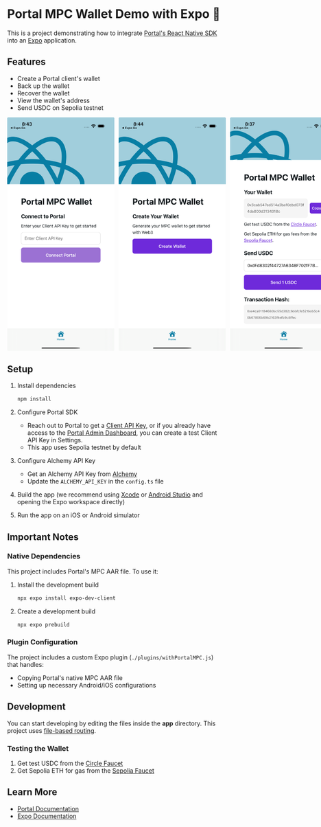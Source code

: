 # Portal MPC Wallet Demo with Expo 👋

This is a project demonstrating how to integrate [Portal's React Native SDK](https://docs.portalhq.io) into an [Expo](https://expo.dev) application.

## Features

- Create a Portal client's wallet
- Back up the wallet
- Recover the wallet
- View the wallet's address
- Send USDC on Sepolia testnet

<div style="display: flex; justify-content: space-between; gap: 10px;">
  <img src="./assets/images/client-api-key.png" width="250" alt="Enter Client API Key" />
  <img src="./assets/images/create-wallet.png" width="250" alt="Create Wallet" />
  <img src="./assets/images/send-usdc.png" width="250" alt="Send USDC" />
</div>

## Setup

1. Install dependencies
   ```bash
   npm install
   ```

2. Configure Portal SDK
   - Reach out to Portal to get a [Client API Key](https://docs.portalhq.io/docs/getting-started/client-api-key), or if you already have access to the [Portal Admin Dashboard](https://app.portalhq.io), you can create a test Client API Key in Settings.
   - This app uses Sepolia testnet by default

3. Configure Alchemy API Key
   - Get an Alchemy API Key from [Alchemy](https://www.alchemy.com)
   - Update the `ALCHEMY_API_KEY` in the `config.ts` file

3. Build the app (we recommend using [Xcode](https://developer.apple.com/xcode/) or [Android Studio](https://developer.android.com/studio) and opening the Expo workspace directly)

4. Run the app on an iOS or Android simulator

## Important Notes

### Native Dependencies

This project includes Portal's MPC AAR file. To use it:

1. Install the development build
   ```bash
   npx expo install expo-dev-client
   ```

2. Create a development build
   ```bash
   npx expo prebuild
   ```

### Plugin Configuration

The project includes a custom Expo plugin (`./plugins/withPortalMPC.js`) that handles:
- Copying Portal's native MPC AAR file
- Setting up necessary Android/iOS configurations

## Development

You can start developing by editing the files inside the **app** directory. This project uses [file-based routing](https://docs.expo.dev/router/introduction).

### Testing the Wallet

1. Get test USDC from the [Circle Faucet](https://faucet.circle.com)
2. Get Sepolia ETH for gas from the [Sepolia Faucet](https://sepoliafaucet.com)

## Learn More

- [Portal Documentation](https://docs.portalhq.io)
- [Expo Documentation](https://docs.expo.dev)
